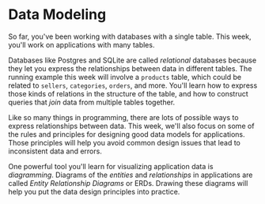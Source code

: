 # Data Modeling

So far, you've been working with databases with a single table. This week,
you'll work on applications with many tables.

Databases like Postgres and SQLite are called _relational_ databases because
they let you express the relationships between data in different tables. The
running example this week will involve a `products` table, which could be
related to `sellers`, `categories`, `orders`, and more. You'll learn how to
express those kinds of relations in the structure of the table, and how to
construct queries that _join_ data from multiple tables together.

Like so many things in programming, there are lots of possible ways to express
relationships between data. This week, we'll also focus on some of the rules and
principles for designing good data models for applications. Those principles
will help you avoid common design issues that lead to inconsistent data and
errors.

One powerful tool you'll learn for visualizing application data is
_diagramming_. Diagrams of the _entities_ and _relationships_ in applications
are called _Entity Relationship Diagrams_ or ERDs. Drawing these diagrams will
help you put the data design principles into practice.

